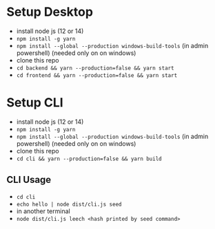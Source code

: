 # Setup Desktop

- install node js (12 or 14)
- `npm install -g yarn`
- `npm install --global --production windows-build-tools` (in admin powershell) (needed only on on windows)
- clone this repo
- `cd backend && yarn --production=false && yarn start`
- `cd frontend && yarn --production=false && yarn start`

# Setup CLI

- install node js (12 or 14)
- `npm install -g yarn`
- `npm install --global --production windows-build-tools` (in admin powershell) (needed only on on windows)
- clone this repo
- `cd cli && yarn --production=false && yarn build`

## CLI Usage

- `cd cli`
- `echo hello | node dist/cli.js seed`
- in another terminal
- `node dist/cli.js leech <hash printed by seed command>`
